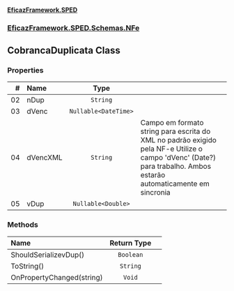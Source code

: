 #### [EficazFramework.SPED](EficazFrameworkSPED.md 'EficazFramework SPED')
### [EficazFramework.SPED.Schemas.NFe](EficazFramework.SPED.Schemas.NFe.md 'EficazFramework.SPED.Schemas.NFe')

## CobrancaDuplicata Class
### Properties

| # | Name | Type | |
| ---: | :--- | :---: | :--- |
| 02 | nDup | `String` |  |
| 03 | dVenc | `Nullable<DateTime>` |  |
| 04 | dVencXML | `String` | Campo em formato string para escrita do XML no padrão exigido pela NF-e            Utilize o campo 'dVenc' (Date?) para trabalho. Ambos estarão            automaticamente em sincronia |
| 05 | vDup | `Nullable<Double>` |  |
### Methods

| Name | Return Type | |
| :--- | :---: | :--- |
| ShouldSerializevDup() | `Boolean` |  |
| ToString() | `String` |  |
| OnPropertyChanged(string) | `Void` |  |
